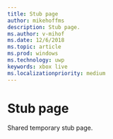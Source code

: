 ```yaml
---
title: Stub page
author: mikehoffms
description: Stub page.
ms.author: v-mihof
ms.date: 12/6/2018
ms.topic: article
ms.prod: windows
ms.technology: uwp
keywords: xbox live
ms.localizationpriority: medium
---
```


# Stub page

Shared temporary stub page.
